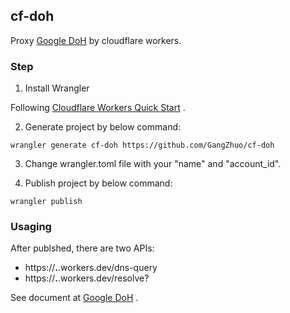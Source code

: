 ## cf-doh

Proxy [Google DoH](https://developers.google.com/speed/public-dns/docs/doh) by cloudflare workers.

### Step

1. Install Wrangler

Following [Cloudflare Workers Quick Start](https://developers.cloudflare.com/workers/quickstart/) .

2. Generate project by below command:

```
wrangler generate cf-doh https://github.com/GangZhuo/cf-doh
```

3. Change wrangler.toml file with your "name" and "account_id".

4. Publish project by below command:

```
wrangler publish
```

### Usaging

After publshed, there are two APIs:

* https://**.**.workers.dev/dns-query
* https://**.**.workers.dev/resolve?

See document at [Google DoH](https://developers.google.com/speed/public-dns/docs/doh) .

